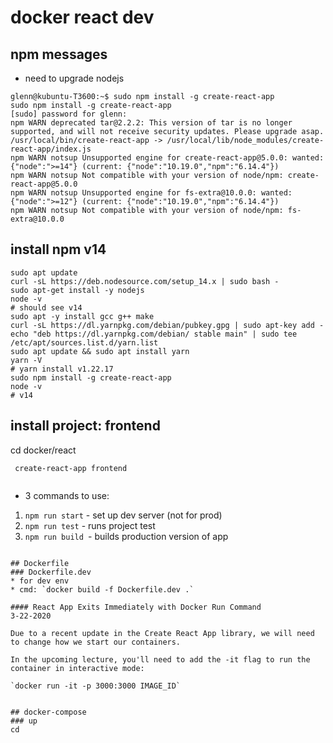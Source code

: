 # docker react dev
## npm messages 
* need to upgrade nodejs

```
glenn@kubuntu-T3600:~$ sudo npm install -g create-react-app
sudo npm install -g create-react-app
[sudo] password for glenn: 
npm WARN deprecated tar@2.2.2: This version of tar is no longer supported, and will not receive security updates. Please upgrade asap.
/usr/local/bin/create-react-app -> /usr/local/lib/node_modules/create-react-app/index.js
npm WARN notsup Unsupported engine for create-react-app@5.0.0: wanted: {"node":">=14"} (current: {"node":"10.19.0","npm":"6.14.4"})
npm WARN notsup Not compatible with your version of node/npm: create-react-app@5.0.0
npm WARN notsup Unsupported engine for fs-extra@10.0.0: wanted: {"node":">=12"} (current: {"node":"10.19.0","npm":"6.14.4"})
npm WARN notsup Not compatible with your version of node/npm: fs-extra@10.0.0
```


## install npm v14

```
sudo apt update
curl -sL https://deb.nodesource.com/setup_14.x | sudo bash -
sudo apt-get install -y nodejs
node -v
# should see v14
sudo apt -y install gcc g++ make
curl -sL https://dl.yarnpkg.com/debian/pubkey.gpg | sudo apt-key add -
echo "deb https://dl.yarnpkg.com/debian/ stable main" | sudo tee /etc/apt/sources.list.d/yarn.list
sudo apt update && sudo apt install yarn
yarn -V
# yarn install v1.22.17
sudo npm install -g create-react-app
node -v
# v14
```
## install project: frontend

cd docker/react
```
 create-react-app frontend
 
 ```
 * 3 commands to use:
 1. `npm run start` - set up dev server (not for prod)
 2. `npm run test`  - runs project test
 3. `npm run build `- builds production version of app
```

## Dockerfile
### Dockerfile.dev 
* for dev env
* cmd: `docker build -f Dockerfile.dev .`

#### React App Exits Immediately with Docker Run Command
3-22-2020

Due to a recent update in the Create React App library, we will need to change how we start our containers.

In the upcoming lecture, you'll need to add the -it flag to run the container in interactive mode:

`docker run -it -p 3000:3000 IMAGE_ID`


## docker-compose 
### up
cd 

